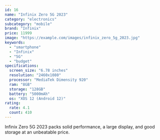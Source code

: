 ```yaml
---
id: 16
name: "Infinix Zero 5G 2023"
category: "electronics"
subcategory: "mobile"
brand: "Infinix"
price: 11999
image: "https://example.com/images/infinix_zero_5g_2023.jpg"
keywords:
  - "smartphone"
  - "Infinix"
  - "5G"
  - "budget"
specifications:
  screen_size: "6.78 inches"
  resolution: "2460x1080"
  processor: "MediaTek Dimensity 920"
  ram: "8GB"
  storage: "128GB"
  battery: "5000mAh"
  os: "XOS 12 (Android 12)"
rating:
  rate: 4.1
  count: 410
---
```


Infinix Zero 5G 2023 packs solid performance, a large display, and good storage at an unbeatable price.
